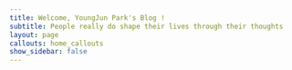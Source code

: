 ```yaml
---
title: Welcome, YoungJun Park's Blog !
subtitle: People really do shape their lives through their thoughts
layout: page
callouts: home_callouts
show_sidebar: false
---
```

